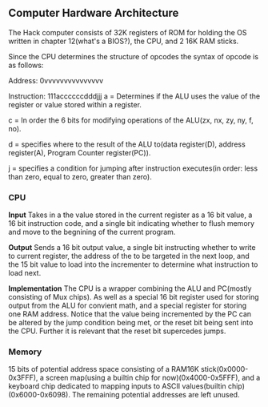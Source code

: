 ## Computer Hardware Architecture
The Hack computer consists of 32K registers of ROM for holding the OS written in chapter 12(what's a BIOS?), the CPU, and 2 16K RAM sticks.

Since the CPU determines the structure of opcodes the syntax of opcode is as follows:

Address: 0vvvvvvvvvvvvvvv

Instruction: 111accccccdddjjj
a = Determines if the ALU uses the value of the register or value stored within a register.

c = In order the 6 bits for modifying operations of the ALU(zx, nx, zy, ny, f, no).

d = specifies where to the result of the ALU to(data register(D), address register(A), Program Counter register(PC)).

j = specifies a condition for jumping after instruction executes(in order: less than zero, equal to zero, greater than zero).

### CPU
**Input**
Takes in a the value stored in the current register as a 16 bit value, a 16 bit instruction code, and a single bit indicating whether to flush memory and move to the begnining of the current program.

**Output**
Sends a 16 bit output value, a single bit instructing whether to write to current register, the address of the to be targeted in the next loop, and the 15 bit value to load into the incrementer to determine what instruction to load next.

**Implementation**
The CPU is a wrapper combining the ALU and PC(mostly consisting of Mux chips). As well as a special 16 bit register used for storing output from the ALU for convient math, and a special register for storing one RAM address.
Notice that the value being incremented by the PC can be altered by the jump condition being met, or the reset bit being sent into the CPU. Further it is relevant that the reset bit supercedes jumps.

### Memory
15 bits of potential address space consisting of a RAM16K stick(0x0000-0x3FFF), a screen map(using a builtin chip for now)(0x4000-0x5FFF), and a keyboard chip dedicated to mapping inputs to ASCII values(builtin chip)(0x6000-0x6098). The remaining potential addresses are left unused.
